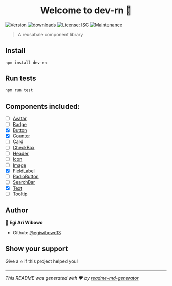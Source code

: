 <h1 align="center">Welcome to dev-rn 👋</h1>
<p>
  <a href="https://www.npmjs.com/package/dev-rn" target="_blank">
    <img alt="Version" src="https://img.shields.io/npm/v/dev-rn.svg?color=blue">
  </a>
    <a href="https://www.npmjs.com/package/dev-rn">
    <img alt="downloads" src="https://img.shields.io/npm/dm/dev-rn.svg?color=blue" target="_blank" />
  </a>
  <a href="#" target="_blank">
    <img alt="License: ISC" src="https://img.shields.io/badge/License-ISC-yellow.svg" />
  </a>
    <a href="https://github.com/iamshadmirza/react-native-design-system/graphs/commit-activity">
    <img alt="Maintenance" src="https://img.shields.io/badge/Maintained%3F-yes-green.svg" target="_blank" />
  </a>
</p>

> A reusabale component library

## Install

```sh
npm install dev-rn
```

## Run tests

```sh
npm run test
```

## Components included:

- [ ] [Avatar](src/)
- [ ] [Badge](src/)
- [x] [Button](src/components/Button/Button.js)
- [x] [Counter](src/components/Counter/Counter.js)
- [ ] [Card](src/)
- [ ] [CheckBox](src/)
- [ ] [Header](src/)
- [ ] [Icon](src/components/Icon/Icon.js)
- [ ] [Image](src/)
- [x] [FieldLabel](src/components/FieldLabel/FieldLabel.js)
- [ ] [RadioButton](src/)
- [ ] [SearchBar](src/)
- [x] [Text](src/components/Text/Text.js)
- [ ] [Tooltip](src/)

## Author

👤 **Egi Ari Wibowo**

* Github: [@egiwibowo13](https://github.com/egiwibowo13)

## Show your support

Give a ⭐️ if this project helped you!

***
_This README was generated with ❤️ by [readme-md-generator](https://github.com/kefranabg/readme-md-generator)_